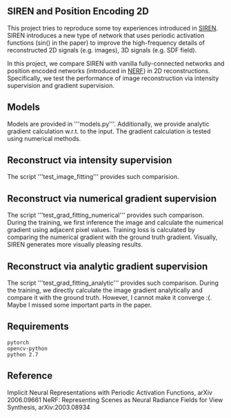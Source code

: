## SIREN and Position Encoding 2D

This project tries to reproduce some toy experiences introduced in [SIREN](https://arxiv.org/abs/2006.09661). SIREN introduces a new type of network that uses periodic activation functions (sin() in the paper) to improve the high-frequency details of reconstructed 2D signals (e.g. images), 3D signals (e.g. SDF field).

In this project, we compare SIREN with vanilla fully-connected networks and position encoded networks (introduced in [NERF](http://www.matthewtancik.com/nerf)) in 2D reconstructions. Specifically, we test the performance of image reconstruction via intensity supervision and gradient supervision.

## Models

Models are provided in '''models.py'''. Additionally, we provide analytic gradient calculation w.r.t. to the input. The gradient calculation is tested using numerical methods.

## Reconstruct via intensity supervision

The script '''test_image_fitting''' provides such comparision.

## Reconstruct via numerical gradient supervision

The script '''test_grad_fitting_numerical''' provides such comparison. During the training, we first inference the image and calculate the numerical gradient using adjacent pixel values. Training loss is calculated by comparing the numerical gradient with the ground truth gradient. Visually, SIREN generates more visually pleasing results.

## Reconstruct via analytic gradient supervision

The script '''test_grad_fitting_analytic''' provides such comparison. During the training, we directly calculate the image gradient analytically and compare it with the ground truth. However, I cannot make it converge :(. Maybe I missed some important parts in the paper.

## Requirements

```
pytorch
opencv-python
python 2.7
```

## Reference

Implicit Neural Representations with Periodic Activation Functions, arXiv 2006.09661
NeRF: Representing Scenes as Neural Radiance Fields for View Synthesis, arXiv:2003.08934